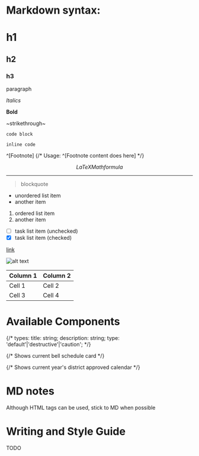 # Markdown syntax:

# h1
## h2
### h3

paragraph

*Italics*

**Bold**

~strikethrough~

```text
code block
```

`inline code`

^[Footnote] {/* Usage: ^[Footnote content does here] */}

$$LaTeX Math formula$$

---

> blockquote

- unordered list item
- another item

1. ordered list item
2. another item

- [ ] task list item (unchecked)
- [x] task list item (checked)

[link](https://example.com)

![alt text](https://placehold.co/150)

| Column 1 | Column 2 |
| -------- | -------- |
| Cell 1   | Cell 2   |
| Cell 3   | Cell 4   |

# Available Components

<Alert title='' description='' type='default' />
{/* types: title: string; description: string; type: 'default'|'destructive'|'caution'; */}

<BellSchedule /> {/* Shows current bell schedule card */}

<Calendar /> {/* Shows current year's district approved calendar */}

# MD notes

Although HTML tags can be used, stick to MD when possible

# Writing and Style Guide

TODO